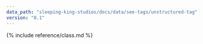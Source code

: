 ```yaml
---
data_path: "sleeping-king-studios/docs/data/see-tags/unstructured-tag"
version: "0.1"
---
```


{% include reference/class.md %}
